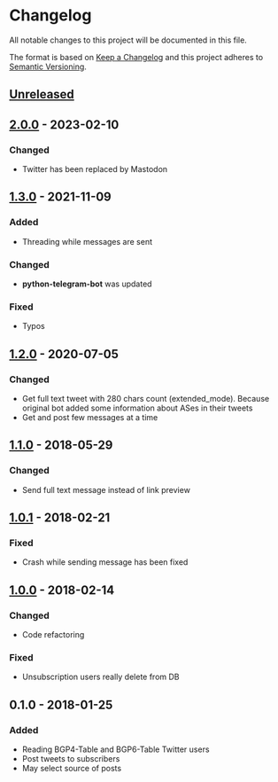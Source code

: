 # Changelog
All notable changes to this project will be documented in this file.

The format is based on [Keep a Changelog](http://keepachangelog.com/en/1.0.0/)
and this project adheres to [Semantic Versioning](http://semver.org/spec/v2.0.0.html).

## [Unreleased]

## [2.0.0] - 2023-02-10
### Changed
 - Twitter has been replaced by Mastodon

## [1.3.0] - 2021-11-09
### Added
 - Threading while messages are sent 

### Changed
 - **python-telegram-bot** was updated

### Fixed
 - Typos

## [1.2.0] - 2020-07-05
### Changed
 - Get full text tweet with 280 chars count (extended_mode). Because original bot added some information about ASes in their tweets
 - Get and post few messages at a time

## [1.1.0] - 2018-05-29
### Changed
 - Send full text message instead of link preview

## [1.0.1] - 2018-02-21
### Fixed
 - Crash while sending message has been fixed

## [1.0.0] - 2018-02-14
### Changed
 - Code refactoring

### Fixed
 - Unsubscription users really delete from DB

## 0.1.0 - 2018-01-25
### Added
 - Reading BGP4-Table and BGP6-Table Twitter users
 - Post tweets to subscribers
 - May select source of posts

[Unreleased]: https://github.com/urlandi/bgptable_tw2tg/compare/v2.0.0...HEAD
[2.0.0]: https://github.com/urlandi/bgptable_tw2tg/compare/v1.3.0...v2.0.0
[1.3.0]: https://github.com/urlandi/bgptable_tw2tg/compare/v1.2.0...v1.3.0
[1.2.0]: https://github.com/urlandi/bgptable_tw2tg/compare/v1.1.0...v1.2.0
[1.1.0]: https://github.com/urlandi/bgptable_tw2tg/compare/v1.0.1...v1.1.0
[1.0.1]: https://github.com/urlandi/bgptable_tw2tg/compare/v1.0.0...v1.0.1
[1.0.0]: https://github.com/urlandi/bgptable_tw2tg/compare/v0.1.0...v1.0.0
